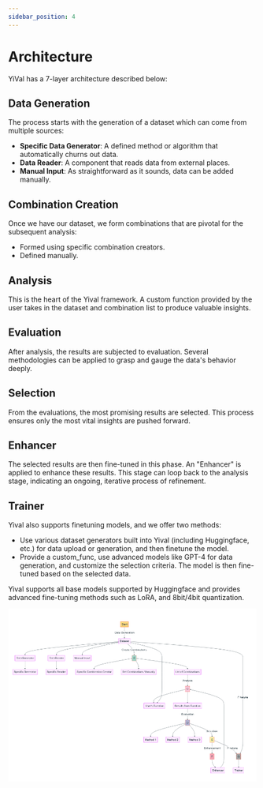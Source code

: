 ```yaml
---
sidebar_position: 4
---
```


# Architecture

YiVal has a 7-layer architecture described below: 

## Data Generation

 The process starts with the generation of a dataset which can come from multiple sources:

- **Specific Data Generator**: A defined method or algorithm that automatically churns out data.
- **Data Reader**: A component that reads data from external places.
- **Manual Input**: As straightforward as it sounds, data can be added manually.

## Combination Creation 

 Once we have our dataset, we form combinations that are pivotal for the subsequent analysis:

- Formed using specific combination creators.
- Defined manually.

## Analysis 

 This is the heart of the Yival framework. A custom function provided by the user takes in the dataset and combination list to produce valuable insights.

## Evaluation

 After analysis, the results are subjected to evaluation. Several methodologies can be applied to grasp and gauge the data's behavior deeply.

## Selection 

 From the evaluations, the most promising results are selected. This process ensures only the most vital insights are pushed forward.

## Enhancer

 The selected results are then fine-tuned in this phase. An "Enhancer" is applied to enhance these results. This stage can loop back to the analysis stage, indicating an ongoing, iterative process of refinement.

## Trainer

 Yival also supports finetuning models, and we offer two methods:

- Use various dataset generators built into Yival (including Huggingface, etc.) for data upload or generation, and then finetune the model.
- Provide a custom_func, use advanced models like GPT-4 for data generation, and customize the selection criteria. The model is then fine-tuned based on the selected data.

 Yival supports all base models supported by Huggingface and provides advanced fine-tuning methods such as LoRA, and 8bit/4bit quantization.

![img](Architecture_imgs/-16995995554701.png)